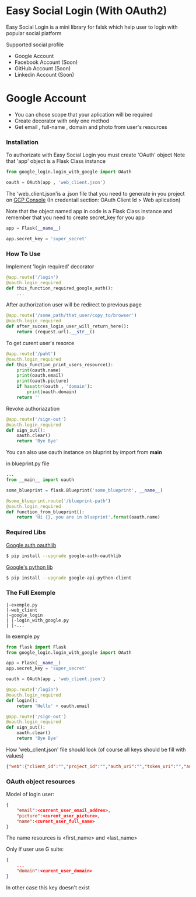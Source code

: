# Easy Social Login (With OAuth2)

Easy Social Login is a mini library for falsk which help user to login with popular social platform

Supported social profile
  - Google Account 
  - Facebook Account (Soon)
  - GitHub Account (Soon)
  - Linkedin Account (Soon)
 

# Google Account

  - You can chose scope that your aplication will be required
  - Create decorator with only one method
  - Get email , full-name , domain and photo from user's resources 

### Installation

To authorizate with Easy Social Login you must create 'OAuth' object 
Note that 'app' object is a Flask Class instance

```python
from google_login.login_with_google import OAuth

oauth = OAuth(app , 'web_client.json')
```
The 'web_client.json'is a .json file that you need to generate in you project on [GCP Console](https://console.cloud.google.com/)
(In credentail section: OAuth Client Id > Web aplication)


Note that the object named app in code is a Flask Class instance 
and remember that you need to create secret_key for you app 
```python
app = Flask(__name__)

app.secret_key = 'super_secret'
```

### How To Use

Implement 'login required' decorator

```python
@app.route('/login')
@oauth.login_required
def this_function_required_google_auth():
    ...
```

After authorization user will be redirect to previous page 

```python
@app.route('/some_path/that_user/copy_to/browser')
@oauth.login_required
def after_succes_login_user_will_return_here():
    return (request.url).__str__()
```


To get curent user's resorce

```python
@app.route('/paht')
@oauth.login_required
def this_function_print_users_resource():
    print(oauth.name)
    print(oauth.email)
    print(oauth.picture)
    if hasattr(oauth , 'domain'):
        print(oauth.domain)
    return ''
```

Revoke authoriazation

```python
@app.route('/sign-out')
@oauth.login_required
def sign_out():
    oauth.clear()
    return 'Bye Bye'
```

You can also use oauth instance on bluprint by import from __main__

in blueprint.py file
```python
...
from __main__ import oauth

some_blueprint = flask.Blueprint('some_blueprint', __name__)

@some_blueprint.route('/blueprint-path')
@oauth.login_required
def function_from_blueprint():
    return 'Hi {}, you are in blueprint'.format(oauth.name)
```

### Required Libs

[Google auth oauthlib](https://pypi.org/project/google-auth-oauthlib/)

```sh
$ pip install --upgrade google-auth-oauthlib
```


[Google's python lib](https://developers.google.com/api-client-library/python/)

```sh
$ pip install --upgrade google-api-python-client
```

### The Full Exemple 


```tree
|-exemple.py
|-web_client
|-google_login
| |-login_with_google.py
| |-...
```

In exemple.py
```python
from flask import Flask
from google_login.login_with_google import OAuth

app = Flask(__name__)
app.secret_key = 'super_secret'

oauth = OAuth(app , 'web_client.json')

@app.route('/login')
@oauth.login_required
def login():
    return 'Hello' + oauth.email

@app.route('/sign-out')
@oauth.login_required
def sign_out():
    oauth.clear()
    return 'Bye Bye'
```

How 'web_client.json' file should look (of course all keys should be fill with values)

```json
{"web":{"client_id":"","project_id":"","auth_uri":"","token_uri":"","auth_provider_x509_cert_url":"","client_secret":"","redirect_uris":[""]}}
```

### OAuth object resources

Model of login user:
```json
{
    "email":<current_user_email_addres>,
    "picture":<curent_user_picture>,
    "name":<curent_user_full_name> 
}
```
The name resources is <first_name> and <last_name> 

Only if user use G suite:
```json
{
    ...
    "domain":<curent_user_domain> 
}
```

In other case this key doesn't exist


